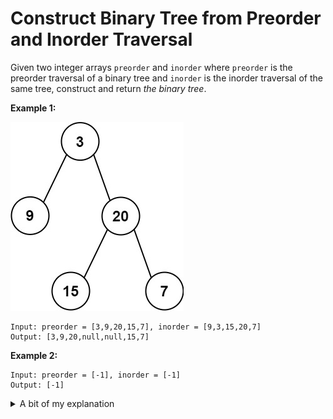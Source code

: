 # Construct Binary Tree from Preorder and Inorder Traversal

Given two integer arrays `preorder` and `inorder` where `preorder` is the preorder traversal of a binary tree and `inorder` is the inorder traversal of the same tree, construct and return _the binary tree_.

__Example 1:__

![tree](../../tree.jpg)

```
Input: preorder = [3,9,20,15,7], inorder = [9,3,15,20,7]
Output: [3,9,20,null,null,15,7]
```

__Example 2:__

```
Input: preorder = [-1], inorder = [-1]
Output: [-1]
```

<details>

<summary>A bit of my explanation</summary>

Remember how we can represent a [Heap](../../../snippets/Data%20Structures/min-heap.js) using array? We can therefore represent
binary tree in the same way: `[parent, left, right, ...children of left, ...children of right, ...and so on, recursively]`.

Thus your task is to create this same representation as in a Heap except for binary tree and with the help of 2 arrays where in the 1st
array you have all nodes ordered via preorder traversal and in the 2nd array - via inorder traversal. You need to use information from
both arrays in order to construct this 3rd array representation of binrary tree where left child is `i * 2`, right child is `i * 2 + 1`
and parent is `floor(i / 2)` (like in a Heap). Note that neither `preorder` not `inorder` arrays give such functionality.

</details>
